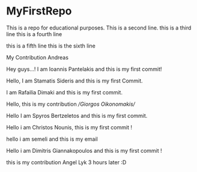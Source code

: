 # MyFirstRepo

This is a repo for educational purposes.
This is a second line.
this is a third line
this is a fourth line

this is a fifth line
this is the sixth line

My Contribution Andreas





Hey guys...! I am Ioannis Pantelakis and this is my first commit!

Hello, I am Stamatis Sideris and this is my first Commit.



I am Rafailia Dimaki and this is my first commit.

Hello, this is my contribution */Giorgos Oikonomakis/*



Hello I am Spyros Bertzeletos and this is my first commit.

Hello i am Christos Nounis, this is my first commit !


hello i am semeli and this is my email

Hello i am Dimitris Giannakopoulos and this is my first commit !

this is my contribution Angel Lyk
3 hours later :D





